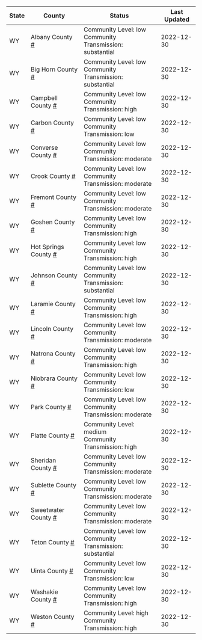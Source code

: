 State | County | Status | Last Updated
--- | --- | --- | --- 
WY | Albany County <a href="#albany_county">#</a> | <a name="albany_county"></a>Community Level: low<br/>Community Transmission: substantial | 2022-12-30
WY | Big Horn County <a href="#big_horn_county">#</a> | <a name="big_horn_county"></a>Community Level: low<br/>Community Transmission: substantial | 2022-12-30
WY | Campbell County <a href="#campbell_county">#</a> | <a name="campbell_county"></a>Community Level: low<br/>Community Transmission: high | 2022-12-30
WY | Carbon County <a href="#carbon_county">#</a> | <a name="carbon_county"></a>Community Level: low<br/>Community Transmission: low | 2022-12-30
WY | Converse County <a href="#converse_county">#</a> | <a name="converse_county"></a>Community Level: low<br/>Community Transmission: moderate | 2022-12-30
WY | Crook County <a href="#crook_county">#</a> | <a name="crook_county"></a>Community Level: low<br/>Community Transmission: moderate | 2022-12-30
WY | Fremont County <a href="#fremont_county">#</a> | <a name="fremont_county"></a>Community Level: low<br/>Community Transmission: moderate | 2022-12-30
WY | Goshen County <a href="#goshen_county">#</a> | <a name="goshen_county"></a>Community Level: low<br/>Community Transmission: high | 2022-12-30
WY | Hot Springs County <a href="#hot_springs_county">#</a> | <a name="hot_springs_county"></a>Community Level: low<br/>Community Transmission: high | 2022-12-30
WY | Johnson County <a href="#johnson_county">#</a> | <a name="johnson_county"></a>Community Level: low<br/>Community Transmission: substantial | 2022-12-30
WY | Laramie County <a href="#laramie_county">#</a> | <a name="laramie_county"></a>Community Level: low<br/>Community Transmission: high | 2022-12-30
WY | Lincoln County <a href="#lincoln_county">#</a> | <a name="lincoln_county"></a>Community Level: low<br/>Community Transmission: moderate | 2022-12-30
WY | Natrona County <a href="#natrona_county">#</a> | <a name="natrona_county"></a>Community Level: low<br/>Community Transmission: high | 2022-12-30
WY | Niobrara County <a href="#niobrara_county">#</a> | <a name="niobrara_county"></a>Community Level: low<br/>Community Transmission: low | 2022-12-30
WY | Park County <a href="#park_county">#</a> | <a name="park_county"></a>Community Level: low<br/>Community Transmission: moderate | 2022-12-30
WY | Platte County <a href="#platte_county">#</a> | <a name="platte_county"></a>Community Level: medium<br/>Community Transmission: high | 2022-12-30
WY | Sheridan County <a href="#sheridan_county">#</a> | <a name="sheridan_county"></a>Community Level: low<br/>Community Transmission: moderate | 2022-12-30
WY | Sublette County <a href="#sublette_county">#</a> | <a name="sublette_county"></a>Community Level: low<br/>Community Transmission: moderate | 2022-12-30
WY | Sweetwater County <a href="#sweetwater_county">#</a> | <a name="sweetwater_county"></a>Community Level: low<br/>Community Transmission: moderate | 2022-12-30
WY | Teton County <a href="#teton_county">#</a> | <a name="teton_county"></a>Community Level: low<br/>Community Transmission: substantial | 2022-12-30
WY | Uinta County <a href="#uinta_county">#</a> | <a name="uinta_county"></a>Community Level: low<br/>Community Transmission: low | 2022-12-30
WY | Washakie County <a href="#washakie_county">#</a> | <a name="washakie_county"></a>Community Level: low<br/>Community Transmission: high | 2022-12-30
WY | Weston County <a href="#weston_county">#</a> | <a name="weston_county"></a>Community Level: high<br/>Community Transmission: high | 2022-12-30

